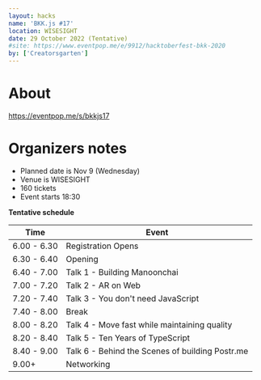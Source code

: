 ```yaml
---
layout: hacks
name: 'BKK.js #17'
location: WISESIGHT
date: 29 October 2022 (Tentative)
#site: https://www.eventpop.me/e/9912/hacktoberfest-bkk-2020
by: ['Creatorsgarten']
---
```


# About

<https://eventpop.me/s/bkkjs17>

# Organizers notes

- Planned date is Nov 9 (Wednesday)
- Venue is WISESIGHT
- 160 tickets
- Event starts 18:30

**Tentative schedule**

| Time | Event |
| --- | --- |
6.00 - 6.30 | Registration Opens
6.30 - 6.40 | Opening
6.40 - 7.00 | Talk 1 - Building Manoonchai
7.00 - 7.20 | Talk 2 - AR on Web
7.20 - 7.40 | Talk 3 - You don't need JavaScript
7.40 - 8.00 | Break
8.00 - 8.20 | Talk 4 - Move fast while maintaining quality
8.20 - 8.40 | Talk 5 - Ten Years of TypeScript
8.40 - 9.00 | Talk 6 - Behind the Scenes of building Postr.me
9.00+       | Networking
